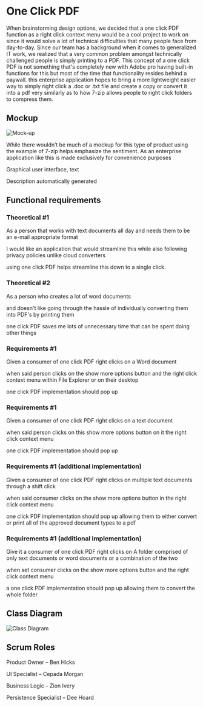 # One Click PDF 

When brainstorming design options, we decided that a one click PDF function as a right click context menu would be a cool project to work on since it would solve a lot of technical difficulties that many people face from day-to-day. Since our team has a background when it comes to generalized IT work, we realized that a very common problem amongst technically challenged people is simply printing to a PDF. This concept of a one click PDF is not something that's completely new with Adobe pro having built-in functions for this but most of the time that functionality resides behind a paywall. this enterprise application hopes to bring a more lightweight easier way to simply right click a .doc or .txt file and create a copy or convert it into a pdf very similarly as to how 7-zip allows people to right click folders to compress them. 

## Mockup 

![Mock-up](https://user-images.githubusercontent.com/73999671/190031544-b98dc32f-b35a-498e-9740-d60e74795fcf.png)

While there wouldn’t be much of a mockup for this type of product using the example of 7-zip helps emphasize the sentiment. As an enterprise application like this is made exclusively for convenience purposes 

Graphical user interface, text

Description automatically generated 

## Functional requirements 

### Theoretical #1 

As a person that works with text documents all day and needs them to be an e-mail appropriate format 

I would like an application that would streamline this while also following privacy policies unlike cloud converters 

using one click PDF helps streamline this down to a single click. 

### Theoretical #2 

As a person who creates a lot of word documents 

and doesn't like going through the hassle of individually converting them into PDF's by printing them 

one click PDF saves me lots of unnecessary time that can be spent doing other things 

### Requirements #1 

Given a consumer of one click PDF right clicks on a Word document 

when said person clicks on the show more options button and the right click context menu within File Explorer or on their desktop 

one click PDF implementation should pop up 

### Requirements #1 

Given a consumer of one click PDF right clicks on a text document  

when said person clicks on this show more options button on it the right click context menu 

one click PDF implementation should pop up 

### Requirements #1 (additional implementation) 

Given a consumer of one click PDF right clicks on multiple text documents through a shift click 

when said consumer clicks on the show more options button in the right click context menu 

one click PDF implementation should pop up allowing them to either convert or print all of the approved document types to a pdf 

### Requirements #1 (additional implementation) 

Give it a consumer of one click PDF right clicks on A folder comprised of only text documents or word documents or a combination of the two 

when set consumer clicks on the show more options button and the right click context menu 

a one click PDF implementation should pop up allowing them to convert the whole folder 

## Class Diagram 

![Class Diagram](https://user-images.githubusercontent.com/73999671/190031586-0b1b004a-1a8f-4a67-9287-a6508cc6486e.png)

## Scrum Roles 

Product Owner – Ben Hicks 

UI Specialist – Cepada Morgan  

Business Logic – Zion Ivery 

Persistence Specialist – Dee Hoard 

